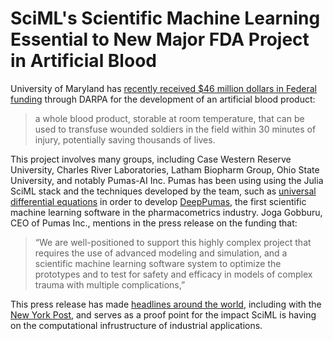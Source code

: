# SciML's Scientific Machine Learning Essential to New Major FDA Project in Artificial Blood

University of Maryland has [recently received $46 million dollars in Federal funding](https://www.medschool.umaryland.edu/news/2023/Artificial-Blood-Product-One-Step-Closer-to-Reality-With-46-Million-in-Federal-Funding.html) 
through DARPA for the development of an artificial blood product:

> a whole blood product, storable at room temperature, that can be used to transfuse wounded soldiers in the field within 30 minutes of injury, potentially saving thousands of lives. 

This project involves many groups, including Case Western Reserve University, Charles River Laboratories, Latham Biopharm Group, Ohio State University, 
and notably Pumas-AI Inc. Pumas has been using using the Julia SciML stack and the techniques developed by the team, 
such as [universal differential equations](https://arxiv.org/abs/2001.04385)
in order to develop [DeepPumas](https://www.linkedin.com/posts/vijayivaturi_pharmacometrics-pharmacology-pumaspride-activity-7027999513436975104-gHXO?utm_source=share&utm_medium=member_desktop),
the first scientific machine learning software in the pharmacometrics industry. Joga Gobburu, CEO of Pumas Inc., mentions in the press release on the funding that:

> “We are well-positioned to support this highly complex project that requires the use of advanced modeling and simulation, and a scientific machine learning software system to optimize the prototypes and to test for safety and efficacy in models of complex trauma with multiple complications,”

This press release has made [headlines around the world](https://www.thebharatexpressnews.com/synthetic-blood-could-save-thousands-of-lives-thanks-to-a-46-million-grant/),
including with the [New York Post](https://nypost.com/2023/02/01/synthetic-blood-could-save-thousands-of-lives-thanks-to-46m-grant/),
and serves as a proof point for the impact SciML is having on the computational infrustructure of industrial applications.



